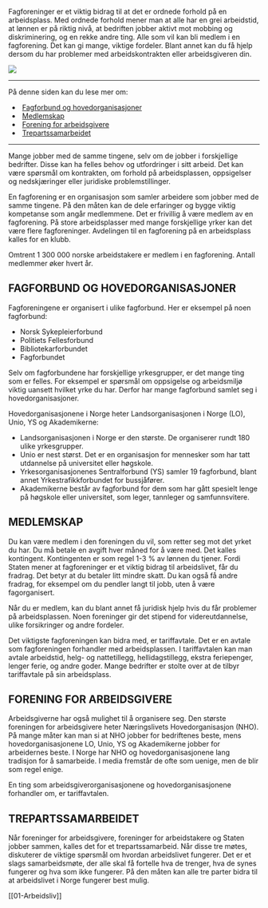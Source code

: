 Fagforeninger er et viktig bidrag til at det er ordnede forhold på en arbeidsplass. Med ordnede forhold mener man at alle har en grei arbeidstid, at lønnen er på riktig nivå, at bedriften jobber aktivt mot mobbing og diskriminering, og en rekke andre ting. Alle som vil kan bli medlem i en fagforening. Det kan gi mange, viktige fordeler. Blant annet kan du få hjelp dersom du har problemer med arbeidskontrakten eller arbeidsgiveren din.

![](https://cdn.kursoria.no/pensum/elements/pensum-for-samfunnskunnskapsproven-_rftgyh.jpg)

---

På denne siden kan du lese mer om:

-    [Fagforbund og hovedorganisasjoner](https://app.norskkunnskap.no/pensum/rtehtr/xcx6tc/rftgyh#fagforbund-og-hovedorganisasjoner)
-    [Medlemskap](https://app.norskkunnskap.no/pensum/rtehtr/xcx6tc/rftgyh#medlemskap)
-    [Forening for arbeidsgivere](https://app.norskkunnskap.no/pensum/rtehtr/xcx6tc/rftgyh#forening-for-arbeidsgivere)
-    [Trepartssamarbeidet](https://app.norskkunnskap.no/pensum/rtehtr/xcx6tc/rftgyh#trepartssamarbeidet)

---

Mange jobber med de samme tingene, selv om de jobber i forskjellige bedrifter. Disse kan ha felles behov og utfordringer i sitt arbeid. Det kan være spørsmål om kontrakten, om forhold på arbeidsplassen, oppsigelser og nedskjæringer eller juridiske problemstillinger.

En fagforening er en organisasjon som samler arbeidere som jobber med de samme tingene. På den måten kan de dele erfaringer og bygge viktig kompetanse som angår medlemmene. Det er frivillig å være medlem av en fagforening. På store arbeidsplasser med mange forskjellige yrker kan det være flere fagforeninger. Avdelingen til en fagforening på en arbeidsplass kalles for en klubb.

Omtrent 1 300 000 norske arbeidstakere er medlem i en fagforening. Antall medlemmer øker hvert år. 

## FAGFORBUND OG HOVEDORGANISASJONER

Fagforeningene er organisert i ulike fagforbund. Her er eksempel på noen fagforbund:

-   Norsk Sykepleierforbund
-   Politiets Fellesforbund
-   Bibliotekarforbundet
-   Fagforbundet

Selv om fagforbundene har forskjellige yrkesgrupper, er det mange ting som er felles. For eksempel er spørsmål om oppsigelse og arbeidsmiljø viktig uansett hvilket yrke du har. Derfor har mange fagforbund samlet seg i hovedorganisasjoner.

Hovedorganisasjonene i Norge heter Landsorganisasjonen i Norge (LO), Unio, YS og Akademikerne:

-   Landsorganisasjonen i Norge er den største. De organiserer rundt 180 ulike yrkesgrupper. 
-   Unio er nest størst. Det er en organisasjon for mennesker som har tatt utdannelse på universitet eller høgskole.
-   Yrkesorganisasjonenes Sentralforbund (YS) samler 19 fagforbund, blant annet Yrkestrafikkforbundet for bussjåfører.
-   Akademikerne består av fagforbund for dem som har gått spesielt lenge på høgskole eller universitet, som leger, tannleger og samfunnsvitere.

## MEDLEMSKAP

Du kan være medlem i den foreningen du vil, som retter seg mot det yrket du har. Du må betale en avgift hver måned for å være med. Det kalles kontingent. Kontingenten er som regel 1-3 % av lønnen du tjener. Fordi Staten mener at fagforeninger er et viktig bidrag til arbeidslivet, får du fradrag. Det betyr at du betaler litt mindre skatt. Du kan også få andre fradrag, for eksempel om du pendler langt til jobb, uten å være fagorganisert.

Når du er medlem, kan du blant annet få juridisk hjelp hvis du får problemer på arbeidsplassen. Noen foreninger gir det stipend for videreutdannelse, ulike forsikringer og andre fordeler.

Det viktigste fagforeningen kan bidra med, er tariffavtale. Det er en avtale som fagforeningen forhandler med arbeidsplassen. I tariffavtalen kan man avtale arbeidstid, helg- og nattetillegg, hellidagstillegg, ekstra feriepenger, lenger ferie, og andre goder. Mange bedrifter er stolte over at de tilbyr tariffavtale på sin arbeidsplass.

## FORENING FOR ARBEIDSGIVERE

Arbeidsgiverne har også mulighet til å organisere seg. Den største foreningen for arbeidsgivere heter Næringslivets Hovedorganisasjon (NHO). På mange måter kan man si at NHO jobber for bedriftenes beste, mens hovedorganisasjonene LO, Unio, YS og Akademikerne jobber for arbeidernes beste. I Norge har NHO og hovedorganisasjonene lang tradisjon for å samarbeide. I media fremstår de ofte som uenige, men de blir som regel enige. 

En ting som arbeidsgiverorganisasjonene og hovedorganisasjonene forhandler om, er tariffavtalen. 

## TREPARTSSAMARBEIDET

Når foreninger for arbeidsgivere, foreninger for arbeidstakere og Staten jobber sammen, kalles det for et trepartssamarbeid. Når disse tre møtes, diskuterer de viktige spørsmål om hvordan arbeidslivet fungerer. Det er et slags samarbeidsmøte, der alle skal få fortelle hva de trenger, hva de synes fungerer og hva som ikke fungerer. På den måten kan alle tre parter bidra til at arbeidslivet i Norge fungerer best mulig.


[[01-Arbeidsliv]]